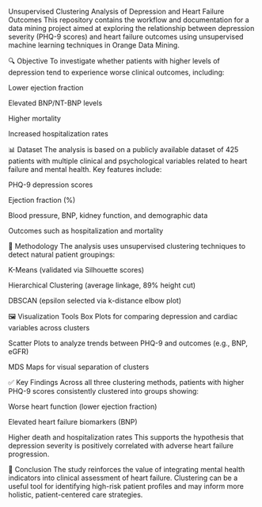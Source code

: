 Unsupervised Clustering Analysis of Depression and Heart Failure Outcomes
This repository contains the workflow and documentation for a data mining project aimed at exploring the relationship between depression severity (PHQ-9 scores) and heart failure outcomes using unsupervised machine learning techniques in Orange Data Mining.

🔍 Objective
To investigate whether patients with higher levels of depression tend to experience worse clinical outcomes, including:

Lower ejection fraction

Elevated BNP/NT-BNP levels

Higher mortality

Increased hospitalization rates

📊 Dataset
The analysis is based on a publicly available dataset of 425 patients with multiple clinical and psychological variables related to heart failure and mental health.
Key features include:

PHQ-9 depression scores

Ejection fraction (%)

Blood pressure, BNP, kidney function, and demographic data

Outcomes such as hospitalization and mortality

🧪 Methodology
The analysis uses unsupervised clustering techniques to detect natural patient groupings:

K-Means (validated via Silhouette scores)

Hierarchical Clustering (average linkage, 89% height cut)

DBSCAN (epsilon selected via k-distance elbow plot)

🖼️ Visualization Tools
Box Plots for comparing depression and cardiac variables across clusters

Scatter Plots to analyze trends between PHQ-9 and outcomes (e.g., BNP, eGFR)

MDS Maps for visual separation of clusters

✅ Key Findings
Across all three clustering methods, patients with higher PHQ-9 scores consistently clustered into groups showing:

Worse heart function (lower ejection fraction)

Elevated heart failure biomarkers (BNP)

Higher death and hospitalization rates
This supports the hypothesis that depression severity is positively correlated with adverse heart failure progression.

🧠 Conclusion
The study reinforces the value of integrating mental health indicators into clinical assessment of heart failure. Clustering can be a useful tool for identifying high-risk patient profiles and may inform more holistic, patient-centered care strategies.

